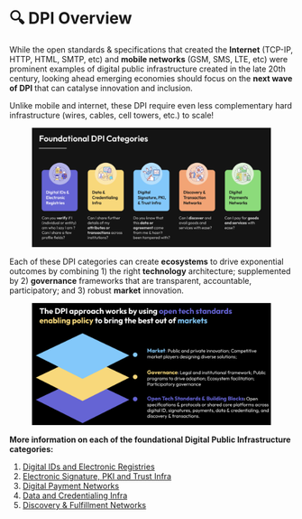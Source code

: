 # 🔍 DPI Overview

While the open standards & specifications that created the **Internet** (TCP-IP, HTTP, HTML, SMTP, etc) and **mobile networks** (GSM, SMS, LTE, etc) were prominent examples of digital public infrastructure created in the late 20th century, looking ahead emerging economies should focus on the **next wave of DPI** that can catalyse innovation and inclusion.

Unlike mobile and internet, these DPI require even less complementary hard infrastructure  (wires, cables, cell towers, etc.) to scale!&#x20;

<figure><img src=".gitbook/assets/Screenshot 2023-06-15 at 6.01.19 PM.png" alt=""><figcaption></figcaption></figure>

Each of these DPI categories can create **ecosystems** to drive exponential outcomes by combining 1) the right **technology** architecture; supplemented by 2) **governance** frameworks that are transparent, accountable, participatory; and 3) robust **market** innovation.

<figure><img src=".gitbook/assets/Screenshot 2023-06-15 at 6.06.58 PM.png" alt=""><figcaption></figcaption></figure>

**More information on each of the foundational Digital Public Infrastructure categories:**

1. [Digital IDs and Electronic Registries](dpi/digital-ids-and-electronic-registries/)
2. [Electronic Signature, PKI and Trust Infra](dpi/electronic-signature-pki-and-trust-infra.md)
3. [Digital Payment Networks](dpi/digital-payment-networks/)
4. [Data and Credentialing Infra](dpi/data-and-credentialing-infra.md)
5. [Discovery & Fulfillment Networks](dpi/discovery-and-fulfillment-networks.md)
